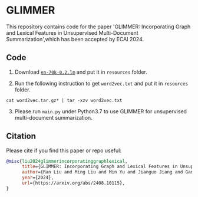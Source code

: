 # GLIMMER

This repository contains code for the paper 'GLIMMER: Incorporating Graph and Lexical Features in Unsupervised Multi-Document Summarization',which has been accepted by ECAI 2024.

## Code

1. Download [`en-70k-0.2.lm`](https://sourceforge.net/projects/cmusphinx/files/Acoustic%20and%20Language%20Models/US%20English/) and put it in `resources` folder.

2. Run the following instruction to get `word2vec.txt` and put it in `resources` folder.
```
cat word2vec.tar.gz* | tar -xzv word2vec.txt
```

3. Please run `main.py` under Python3.7 to use GLIMMER for unsupervised multi-document summarization.

## Citation

Please cite if you find this paper or repo useful:
```bibtex
@misc{liu2024glimmerincorporatinggraphlexical,
      title={GLIMMER: Incorporating Graph and Lexical Features in Unsupervised Multi-Document Summarization}, 
      author={Ran Liu and Ming Liu and Min Yu and Jianguo Jiang and Gang Li and Dan Zhang and Jingyuan Li and Xiang Meng and Weiqing Huang},
      year={2024},
      url={https://arxiv.org/abs/2408.10115}, 
}
```

